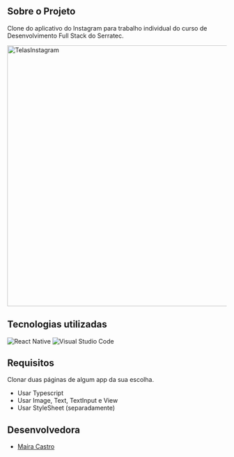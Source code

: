 ## Sobre o Projeto
Clone do aplicativo do Instagram para trabalho individual do curso de Desenvolvimento Full Stack do Serratec. 

<div align-'center'>
<img src="https://github.com/MairaCastro/react-native-serratec/assets/146382793/def9462f-4e1e-477d-a6a9-315dcab787e7" alt="TelasInstagram" width="600px" />
</div>

## Tecnologias utilizadas
![React Native](https://img.shields.io/badge/-React%20Native-%2361DAFB?style=for-the-badge&logo=react&logoColor=black)
![Visual Studio Code](https://img.shields.io/badge/VS%20Code-007ACC?style=for-the-badge&logo=visual-studio-code)

## Requisitos
Clonar duas páginas de algum app da sua escolha.
- Usar Typescript
- Usar Image, Text, TextInput e View
- Usar StyleSheet (separadamente)

## Desenvolvedora
<ul>
    <li><a href="https://github.com/MairaCastro">Maíra Castro</a></li>    
</ul>


